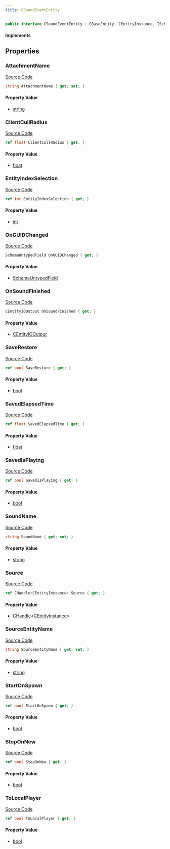 ```yaml
---
title: CSoundEventEntity
---
```


```csharp
public interface CSoundEventEntity : CBaseEntity, CEntityInstance, ISchemaClass<CEntityInstance>, ISchemaClass<CBaseEntity>, ISchemaClass<CSoundEventEntity>, ISchemaField, ISchemaClass, INativeHandle
```

#### Implements

## Properties

### AttachmentName

[Source Code](https://github.com/swiftly-solution/swiftlys2/blob/main/managed/src/SwiftlyS2.Generated/Schemas/Interfaces/CSoundEventEntity.cs#L31)

```csharp
string AttachmentName { get; set; }
```

#### Property Value

- [string](https://learn.microsoft.com/dotnet/api/system.string)

### ClientCullRadius

[Source Code](https://github.com/swiftly-solution/swiftlys2/blob/main/managed/src/SwiftlyS2.Generated/Schemas/Interfaces/CSoundEventEntity.cs#L38)

```csharp
ref float ClientCullRadius { get; }
```

#### Property Value

- [float](https://learn.microsoft.com/dotnet/api/system.single)

### EntityIndexSelection

[Source Code](https://github.com/swiftly-solution/swiftlys2/blob/main/managed/src/SwiftlyS2.Generated/Schemas/Interfaces/CSoundEventEntity.cs#L44)

```csharp
ref int EntityIndexSelection { get; }
```

#### Property Value

- [int](https://learn.microsoft.com/dotnet/api/system.int32)

### OnGUIDChanged

[Source Code](https://github.com/swiftly-solution/swiftlys2/blob/main/managed/src/SwiftlyS2.Generated/Schemas/Interfaces/CSoundEventEntity.cs#L34)

```csharp
SchemaUntypedField OnGUIDChanged { get; }
```

#### Property Value

- [SchemaUntypedField](/docs/api/shared/schemas/schemauntypedfield)

### OnSoundFinished

[Source Code](https://github.com/swiftly-solution/swiftlys2/blob/main/managed/src/SwiftlyS2.Generated/Schemas/Interfaces/CSoundEventEntity.cs#L36)

```csharp
CEntityIOOutput OnSoundFinished { get; }
```

#### Property Value

- [CEntityIOOutput](/docs/api/shared/schemadefinitions/centityiooutput)

### SaveRestore

[Source Code](https://github.com/swiftly-solution/swiftlys2/blob/main/managed/src/SwiftlyS2.Generated/Schemas/Interfaces/CSoundEventEntity.cs#L23)

```csharp
ref bool SaveRestore { get; }
```

#### Property Value

- [bool](https://learn.microsoft.com/dotnet/api/system.boolean)

### SavedElapsedTime

[Source Code](https://github.com/swiftly-solution/swiftlys2/blob/main/managed/src/SwiftlyS2.Generated/Schemas/Interfaces/CSoundEventEntity.cs#L27)

```csharp
ref float SavedElapsedTime { get; }
```

#### Property Value

- [float](https://learn.microsoft.com/dotnet/api/system.single)

### SavedIsPlaying

[Source Code](https://github.com/swiftly-solution/swiftlys2/blob/main/managed/src/SwiftlyS2.Generated/Schemas/Interfaces/CSoundEventEntity.cs#L25)

```csharp
ref bool SavedIsPlaying { get; }
```

#### Property Value

- [bool](https://learn.microsoft.com/dotnet/api/system.boolean)

### SoundName

[Source Code](https://github.com/swiftly-solution/swiftlys2/blob/main/managed/src/SwiftlyS2.Generated/Schemas/Interfaces/CSoundEventEntity.cs#L40)

```csharp
string SoundName { get; set; }
```

#### Property Value

- [string](https://learn.microsoft.com/dotnet/api/system.string)

### Source

[Source Code](https://github.com/swiftly-solution/swiftlys2/blob/main/managed/src/SwiftlyS2.Generated/Schemas/Interfaces/CSoundEventEntity.cs#L42)

```csharp
ref CHandle<CEntityInstance> Source { get; }
```

#### Property Value

- [CHandle](/docs/api/shared/natives/chandle-1)<[CEntityInstance](/docs/api/shared/schemadefinitions/centityinstance)>

### SourceEntityName

[Source Code](https://github.com/swiftly-solution/swiftlys2/blob/main/managed/src/SwiftlyS2.Generated/Schemas/Interfaces/CSoundEventEntity.cs#L29)

```csharp
string SourceEntityName { get; set; }
```

#### Property Value

- [string](https://learn.microsoft.com/dotnet/api/system.string)

### StartOnSpawn

[Source Code](https://github.com/swiftly-solution/swiftlys2/blob/main/managed/src/SwiftlyS2.Generated/Schemas/Interfaces/CSoundEventEntity.cs#L17)

```csharp
ref bool StartOnSpawn { get; }
```

#### Property Value

- [bool](https://learn.microsoft.com/dotnet/api/system.boolean)

### StopOnNew

[Source Code](https://github.com/swiftly-solution/swiftlys2/blob/main/managed/src/SwiftlyS2.Generated/Schemas/Interfaces/CSoundEventEntity.cs#L21)

```csharp
ref bool StopOnNew { get; }
```

#### Property Value

- [bool](https://learn.microsoft.com/dotnet/api/system.boolean)

### ToLocalPlayer

[Source Code](https://github.com/swiftly-solution/swiftlys2/blob/main/managed/src/SwiftlyS2.Generated/Schemas/Interfaces/CSoundEventEntity.cs#L19)

```csharp
ref bool ToLocalPlayer { get; }
```

#### Property Value

- [bool](https://learn.microsoft.com/dotnet/api/system.boolean)

